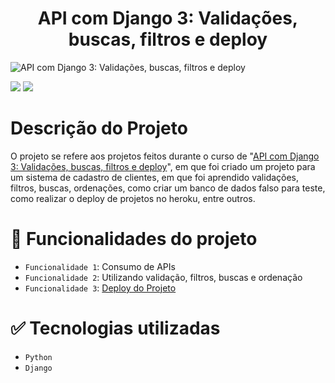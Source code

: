# <h1 align="center"> API com Django 3: Validações, buscas, filtros e deploy </h1>

![API com Django 3: Validações, buscas, filtros e deploy](https://user-images.githubusercontent.com/95968249/202543077-279f4d3a-9ced-4c18-b310-106ce84500bd.png)<p align="center">

<img src="https://img.shields.io/static/v1?label=STATUS&message=FINALIZADO&color=GREEN&style=for-the-badge"/>
<img src="https://img.shields.io/github/stars/uranolais/alura-git?style=for-the-badge"/>
</p>

# Descrição do Projeto
O projeto se refere aos projetos feitos durante o curso de "[API com Django 3: Validações, buscas, filtros e deploy](https://cursos.alura.com.br/course/api-django-3-validacoes-buscas-filtros-deploy)",
em que foi criado um projeto para um sistema de cadastro de clientes, em que foi aprendido validações, filtros, buscas, ordenações, como criar um banco de dados falso para teste, como realizar o deploy de projetos no heroku, entre outros. 


# :hammer: Funcionalidades do projeto

- `Funcionalidade 1`: Consumo de APIs
- `Funcionalidade 2`: Utilizando validação, filtros, buscas e ordenação
- `Funcionalidade 3`: [Deploy do Projeto](https://apid-clientes.herokuapp.com/)

# ✅ Tecnologias utilizadas
- `Python`
- `Django`
